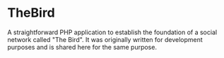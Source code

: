 # TheBird
A straightforward PHP application to establish the foundation of a social network called "The Bird".  It was originally written for development purposes and is shared here for the same purpose.
